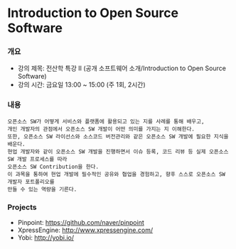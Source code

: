 # Introduction to Open Source Software

### 개요
* 강의 제목: 전산학 특강 II (공개 소프트웨어 소개/Introduction to Open Source Software)
* 강의 시간: 금요일 13:00 ~ 15:00 (주 1회, 2시간)

### 내용
```
오픈소스 SW가 어떻게 서비스와 플랫폼에 활용되고 있는 지를 사례를 통해 배우고, 
개인 개발자의 관점에서 오픈소스 SW 개발이 어떤 의미를 가지는 지 이해한다. 
또한, 오픈소스 SW 라이선스와 소스코드 버전관리와 같은 오픈소스 SW 개발에 필요한 지식을 배운다.
현업 개발자와 같이 오픈소스 SW 개발을 진행하면서 이슈 등록, 코드 리뷰 등 실제 오픈소스 SW 개발 프로세스를 따라 
오픈소스 SW Contribution을 한다. 
이 과목을 통하여 현업 개발에 필수적인 공유와 협업을 경험하고, 향후 스스로 오픈소스 SW 개발자 포트폴리오를 
만들 수 있는 역량을 기른다.
```

### Projects
* Pinpoint: https://github.com/naver/pinpoint
* XpressEngine: http://www.xpressengine.com/
* Yobi: http://yobi.io/
